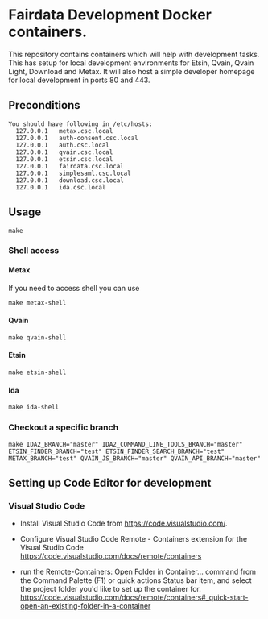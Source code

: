 # Fairdata Development Docker containers.

This repository contains containers which will help with development tasks. This has setup for local development environments for Etsin, Qvain, Qvain Light, Download and Metax. It will also host a simple developer homepage for local development in ports 80 and 443.

## Preconditions
```
You should have following in /etc/hosts:
  127.0.0.1   metax.csc.local
  127.0.0.1   auth-consent.csc.local
  127.0.0.1   auth.csc.local
  127.0.0.1   qvain.csc.local
  127.0.0.1   etsin.csc.local
  127.0.0.1   fairdata.csc.local
  127.0.0.1   simplesaml.csc.local
  127.0.0.1   download.csc.local
  127.0.0.1   ida.csc.local
```

## Usage
```
make
```

### Shell access
#### Metax
If you need to access shell you can use
```
make metax-shell
```

#### Qvain
```
make qvain-shell
```

#### Etsin
```
make etsin-shell
```

#### Ida
```
make ida-shell
```

### Checkout a specific branch
```
make IDA2_BRANCH="master" IDA2_COMMAND_LINE_TOOLS_BRANCH="master" ETSIN_FINDER_BRANCH="test" ETSIN_FINDER_SEARCH_BRANCH="test" METAX_BRANCH="test" QVAIN_JS_BRANCH="master" QVAIN_API_BRANCH="master"
```

## Setting up Code Editor for development
### Visual Studio Code
 - Install Visual Studio Code from https://code.visualstudio.com/.

 - Configure Visual Studio Code Remote - Containers extension for the Visual Studio Code https://code.visualstudio.com/docs/remote/containers
 
 - run the Remote-Containers: Open Folder in Container... command from the Command Palette (F1) or quick actions Status bar item, and select the project folder you'd like to set up the container for.
   https://code.visualstudio.com/docs/remote/containers#_quick-start-open-an-existing-folder-in-a-container
